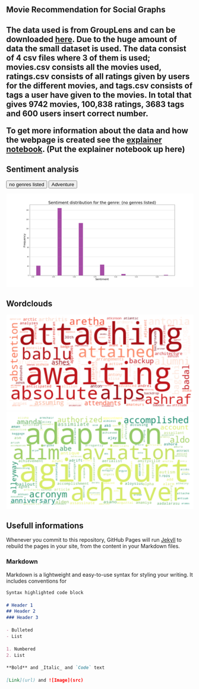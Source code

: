 <!DOCTYPE html>
<html>
<body>

<h2> Movie Recommendation for Social Graphs <h2>

The data used is from GroupLens and can be downloaded [here](https://grouplens.org/datasets/movielens/latest/). Due to the huge amount of data the small dataset is used. The data consist of 4 csv files where 3 of them is used; movies.csv consists all the movies used, ratings.csv consists of all ratings given by users for the different movies, and tags.csv consists of tags a user have given to the movies. In total that gives 9742 movies, 100,838 ratings, 3683 tags and 600 users **insert correct number**.

To get more information about the data and how the webpage is created see the [explainer notebook](https://nbviewer.jupyter.org). **(Put the explainer notebook up here)**

## Sentiment analysis

<button onclick="document.getElementById('sentiment_plot').src='images/plot_sentiment_(no genres listed).png'">no genres listed</button>
<button onclick="document.getElementById('sentiment_plot').src='images/plot_sentiment_Adventure.png'">Adventure</button>

<img id="sentiment_plot" src="images/plot_sentiment_(no genres listed).png" style="width:600px">




## Wordclouds

<img src="images/neg_plot.png" alt="hi" class="inline"/>

<img src="images/pos_plot.png" alt="hi" class="inline"/>


## Usefull informations
Whenever you commit to this repository, GitHub Pages will run [Jekyll](https://jekyllrb.com/) to rebuild the pages in your site, from the content in your Markdown files.

### Markdown

Markdown is a lightweight and easy-to-use syntax for styling your writing. It includes conventions for

```markdown
Syntax highlighted code block

# Header 1
## Header 2
### Header 3

- Bulleted
- List

1. Numbered
2. List

**Bold** and _Italic_ and `Code` text

[Link](url) and ![Image](src)
```

<body>
<html>
